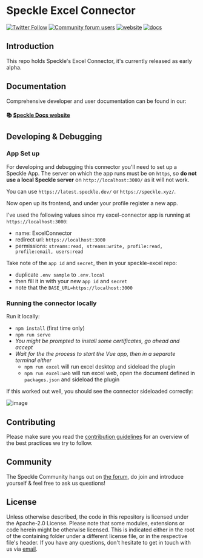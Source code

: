 # Speckle Excel Connector

[![Twitter Follow](https://img.shields.io/twitter/follow/SpeckleSystems?style=social)](https://twitter.com/SpeckleSystems) [![Community forum users](https://img.shields.io/discourse/users?server=https%3A%2F%2Fdiscourse.speckle.works&style=flat-square&logo=discourse&logoColor=white)](https://discourse.speckle.works) [![website](https://img.shields.io/badge/https://-speckle.systems-royalblue?style=flat-square)](https://speckle.systems) [![docs](https://img.shields.io/badge/docs-speckle.guide-orange?style=flat-square&logo=read-the-docs&logoColor=white)](https://speckle.guide/dev/)

## Introduction

This repo holds Speckle's Excel Connector, it's currently released as early alpha.

## Documentation

Comprehensive developer and user documentation can be found in our:

#### 📚 [Speckle Docs website](https://speckle.guide/dev/)

## Developing & Debugging

### App Set up

For developing and debugging this connector you'll need to set up a Speckle App.
The server on which the app runs must be on `https`, so **do not use a local Speckle server** on `http://localhost:3000/` as it will not work.

You can use `https://latest.speckle.dev/` or `https://speckle.xyz/`.

Now open up its frontend, and under your profile register a new app.

I've used the following values since my excel-connector app is running at `https://localhost:3000`:

- name: ExcelConnector
- redirect url: `https://localhost:3000`
- permissions: `streams:read, streams:write, profile:read, profile:email, users:read`

Take note of the `app id` and `secret`, then in your speckle-excel repo:

- duplicate `.env sample` to `.env.local`
- then fill it in with your new `app id` and `secret`
- note that the `BASE_URL=https://localhost:3000`

### Running the connector locally

Run it locally:

- `npm install` (first time only)
- `npm run serve`
- _You might be prompted to install some certificates, go ahead and accept_
- _Wait for the the process to start the Vue app, then in a separate terminal either_
  - `npm run excel` will run excel desktop and sideload the plugin
  - `npm run excel:web` will run excel web, open the document defined in `packages.json` and sideload the plugin

If this worked out well, you should see the connector sideloaded correctly:

![image](https://user-images.githubusercontent.com/2679513/119171684-cdf3da00-ba5c-11eb-87a5-bee798f96f90.png)

## Contributing

Please make sure you read the [contribution guidelines](.github/CONTRIBUTING.md) for an overview of the best practices we try to follow.

## Community

The Speckle Community hangs out on [the forum](https://discourse.speckle.works), do join and introduce yourself & feel free to ask us questions!

## License

Unless otherwise described, the code in this repository is licensed under the Apache-2.0 License. Please note that some modules, extensions or code herein might be otherwise licensed. This is indicated either in the root of the containing folder under a different license file, or in the respective file's header. If you have any questions, don't hesitate to get in touch with us via [email](mailto:hello@speckle.systems).
